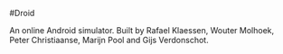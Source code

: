 #Droid

An online Android simulator. Built by Rafael Klaessen, Wouter Molhoek, Peter Christiaanse, Marijn Pool and Gijs Verdonschot.

